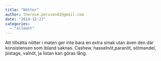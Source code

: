 ```yaml
---
title: "Nötter"
author: therese.persson82@gmail.com
date: "2014-12-27"
categories: 
  - "allmant"
---
```


Att tillsätta nötter i maten ger inte bara en extra smak utan även den där konsistensen som ibland saknas. Cashew, hasselnöt,paranöt, sötmandel, pistage, valnöt, ja listan kan göras lång.
